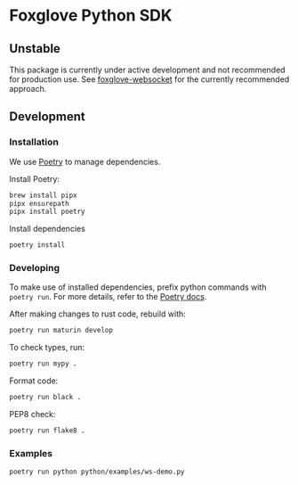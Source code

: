 # Foxglove Python SDK

## Unstable

This package is currently under active development and not recommended for production use. See [foxglove-websocket](https://github.com/foxglove/ws-protocol/tree/main/python) for the currently recommended approach.

## Development

### Installation

We use [Poetry](https://python-poetry.org/) to manage dependencies.

Install Poetry:

```sh
brew install pipx
pipx ensurepath
pipx install poetry
```

Install dependencies

```sh
poetry install
```

### Developing

To make use of installed dependencies, prefix python commands with `poetry run`. For more details, refer to the [Poetry docs](https://python-poetry.org/docs/basic-usage/).

After making changes to rust code, rebuild with:

```sh
poetry run maturin develop
```

To check types, run:

```sh
poetry run mypy .
```

Format code:

```sh
poetry run black .
```

PEP8 check:

```sh
poetry run flake8 .
```

### Examples

```sh
poetry run python python/examples/ws-demo.py
```
